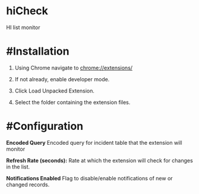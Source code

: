 hiCheck
=======

HI list monitor

#Installation
=======
1) Using Chrome navigate to [chrome://extensions/](chrome://extensions/)

2) If not already, enable developer mode.

3) Click Load Unpacked Extension.

4) Select the folder containing the extension files.


#Configuration
==========
**Encoded Query** Encoded query for incident table that the extension will monitor

**Refresh Rate (seconds):** Rate at which the extension will check for changes in the list.

**Notifications Enabled** Flag to disable/enable notifications of new or changed records.
